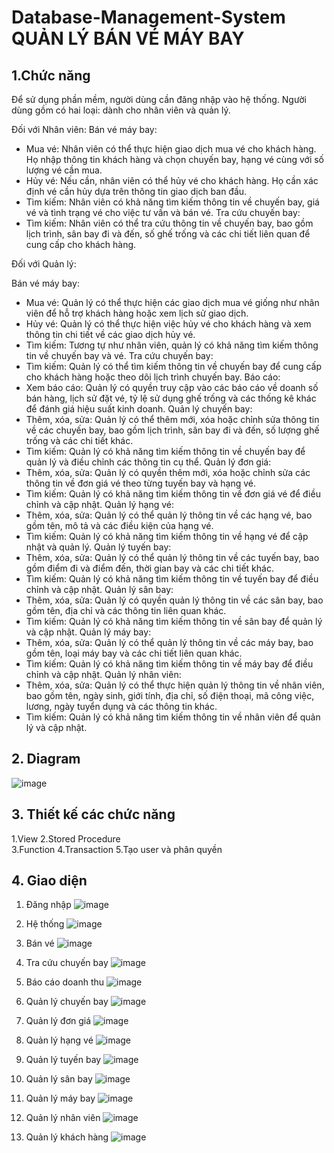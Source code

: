 # Database-Management-System QUẢN LÝ BÁN VÉ MÁY BAY
## 1.Chức năng
Để sử dụng phần mềm, người dùng cần đăng nhập vào hệ thống. Người dùng gồm có hai loại: dành cho nhân viên và quản lý.

Đối với Nhân viên:
Bán vé máy bay:
-	Mua vé: Nhân viên có thể thực hiện giao dịch mua vé cho khách hàng. Họ nhập thông tin khách hàng và chọn chuyến bay, hạng vé cùng với số lượng vé cần mua.
-	Hủy vé: Nếu cần, nhân viên có thể hủy vé cho khách hàng. Họ cần xác định vé cần hủy dựa trên thông tin giao dịch ban đầu.
-	Tìm kiếm: Nhân viên có khả năng tìm kiếm thông tin về chuyến bay, giá vé và tình trạng vé cho việc tư vấn và bán vé.
Tra cứu chuyến bay:
-	Tìm kiếm: Nhân viên có thể tra cứu thông tin về chuyến bay, bao gồm lịch trình, sân bay đi và đến, số ghế trống và các chi tiết liên quan để cung cấp cho khách hàng.

Đối với Quản lý:

Bán vé máy bay:
-	Mua vé: Quản lý có thể thực hiện các giao dịch mua vé giống như nhân viên để hỗ trợ khách hàng hoặc xem lịch sử giao dịch.
-	Hủy vé: Quản lý có thể thực hiện việc hủy vé cho khách hàng và xem thông tin chi tiết về các giao dịch hủy vé.
-	Tìm kiếm: Tương tự như nhân viên, quản lý có khả năng tìm kiếm thông tin về chuyến bay và vé.
Tra cứu chuyến bay:
-	Tìm kiếm: Quản lý có thể tìm kiếm thông tin về chuyến bay để cung cấp cho khách hàng hoặc theo dõi lịch trình chuyến bay.
Báo cáo:
-	Xem báo cáo: Quản lý có quyền truy cập vào các báo cáo về doanh số bán hàng, lịch sử đặt vé, tỷ lệ sử dụng ghế trống và các thống kê khác để đánh giá hiệu suất kinh doanh.
Quản lý chuyến bay:
-	Thêm, xóa, sửa: Quản lý có thể thêm mới, xóa hoặc chỉnh sửa thông tin về các chuyến bay, bao gồm lịch trình, sân bay đi và đến, số lượng ghế trống và các chi tiết khác.
-	Tìm kiếm: Quản lý có khả năng tìm kiếm thông tin về chuyến bay để quản lý và điều chỉnh các thông tin cụ thể.
Quản lý đơn giá:
-	Thêm, xóa, sửa: Quản lý có quyền thêm mới, xóa hoặc chỉnh sửa các thông tin về đơn giá vé theo từng tuyến bay và hạng vé.
-	Tìm kiếm: Quản lý có khả năng tìm kiếm thông tin về đơn giá vé để điều chỉnh và cập nhật.
Quản lý hạng vé:
-	Thêm, xóa, sửa: Quản lý có thể quản lý thông tin về các hạng vé, bao gồm tên, mô tả và các điều kiện của hạng vé.
-	Tìm kiếm: Quản lý có khả năng tìm kiếm thông tin về hạng vé để cập nhật và quản lý.
Quản lý tuyến bay:
-	Thêm, xóa, sửa: Quản lý có thể quản lý thông tin về các tuyến bay, bao gồm điểm đi và điểm đến, thời gian bay và các chi tiết khác.
-	Tìm kiếm: Quản lý có khả năng tìm kiếm thông tin về tuyến bay để điều chỉnh và cập nhật.
Quản lý sân bay:
-	Thêm, xóa, sửa: Quản lý có quyền quản lý thông tin về các sân bay, bao gồm tên, địa chỉ và các thông tin liên quan khác.
-	Tìm kiếm: Quản lý có khả năng tìm kiếm thông tin về sân bay để quản lý và cập nhật.
Quản lý máy bay:
-	Thêm, xóa, sửa: Quản lý có thể quản lý thông tin về các máy bay, bao gồm tên, loại máy bay và các chi tiết liên quan khác.
-	Tìm kiếm: Quản lý có khả năng tìm kiếm thông tin về máy bay để điều chỉnh và cập nhật.
Quản lý nhân viên:
-	Thêm, xóa, sửa: Quản lý có thể thực hiện quản lý thông tin về nhân viên, bao gồm tên, ngày sinh, giới tính, địa chỉ, số điện thoại, mã công việc, lương, ngày tuyển dụng và các thông tin khác.
-	Tìm kiếm: Quản lý có khả năng tìm kiếm thông tin về nhân viên để quản lý và cập nhật. 
  ## 2.	Diagram
  ![image](https://github.com/thanhtin99/Database-Management-System/assets/95009162/6a2bab65-d88e-4723-8d4c-7aa5d00b1b9f)
  ## 3. Thiết kế các chức năng
  1.View
  2.Stored Procedure  
  3.Function
  4.Transaction
  5.Tạo user và phân quyền
  ## 4. Giao diện
1.	Đăng nhập
 ![image](https://github.com/thanhtin99/Database-Management-System/assets/95009162/dc152104-7aeb-4179-9051-06a54ba0fdf4)

2.	Hệ thống
 ![image](https://github.com/thanhtin99/Database-Management-System/assets/95009162/f113af2c-1de9-47ae-867e-e47b278def5c)

3.	Bán vé
![image](https://github.com/thanhtin99/Database-Management-System/assets/95009162/5946617e-6f3f-47a7-ae91-75b646c5b4b5)

4.	Tra cứu chuyến bay
 ![image](https://github.com/thanhtin99/Database-Management-System/assets/95009162/5e11bc04-007a-4cea-ba37-3063c863a69e)

5.	Báo cáo doanh thu
 ![image](https://github.com/thanhtin99/Database-Management-System/assets/95009162/44e8e19f-1328-4335-b071-20a6683e49e7)

6.	Quản lý chuyến bay
 ![image](https://github.com/thanhtin99/Database-Management-System/assets/95009162/3111e316-5213-414a-b0e4-c473f5bb76e9)

7.	Quản lý đơn giá
 ![image](https://github.com/thanhtin99/Database-Management-System/assets/95009162/7a6c1b3d-45a3-4008-aff0-59aa3207b83e)

8.	Quản lý hạng vé
 ![image](https://github.com/thanhtin99/Database-Management-System/assets/95009162/103422cf-df64-4bf1-a6f3-6206b2b38683)

9.	Quản lý tuyến bay
 ![image](https://github.com/thanhtin99/Database-Management-System/assets/95009162/81f8ae72-2f4c-4478-961d-f2aba7f782b4)

10.	 Quản lý sân bay
 ![image](https://github.com/thanhtin99/Database-Management-System/assets/95009162/792cb873-2140-4a37-8a0c-ddafdb33da5c)

11.	 Quản lý máy bay
 ![image](https://github.com/thanhtin99/Database-Management-System/assets/95009162/bfa607be-b4a7-4652-a9c2-0d24b5d355c6)

12.	 Quản lý nhân viên
 ![image](https://github.com/thanhtin99/Database-Management-System/assets/95009162/b9d25e77-abbe-4426-a329-1759d69fe72b)

13.	 Quản lý khách hàng
 ![image](https://github.com/thanhtin99/Database-Management-System/assets/95009162/f64a102b-8999-4ad6-bfbf-56e66023ed6d)




